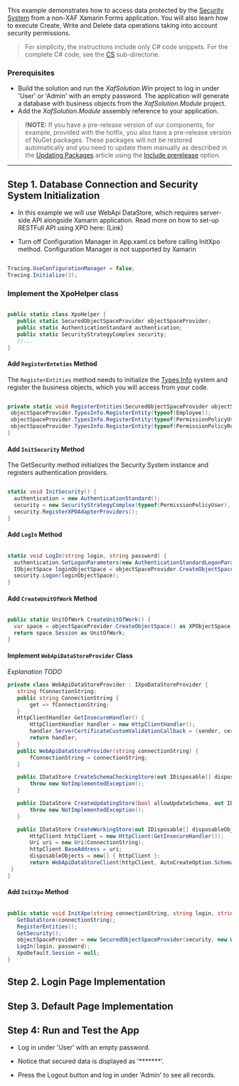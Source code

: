 This example demonstrates how to access data protected by the [Security System](https://docs.devexpress.com/eXpressAppFramework/113366/concepts/security-system/security-system-overview) from a non-XAF Xamarin Forms application. 
You will also learn how to execute Create, Write and Delete data operations taking into account security permissions.

>For simplicity, the instructions include only C# code snippets. For the complete C# code, see the [CS](CS) sub-directorie.


### Prerequisites
- Build the solution and run the *XafSolution.Win* project to log in under 'User' or 'Admin' with an empty password. The application will generate a database with business objects from the *XafSolution.Module* project. 
- Add the *XafSolution.Module* assembly reference to your application.

> **!NOTE:** If you have a pre-release version of our components, for example, provided with the hotfix, you also have a pre-release version of NuGet packages. These packages will not be restored automatically and you need to update them manually as described in the [Updating Packages](https://docs.devexpress.com/GeneralInformation/118420/Installation/Install-DevExpress-Controls-Using-NuGet-Packages/Updating-Packages) article using the [Include prerelease](https://docs.microsoft.com/en-us/nuget/create-packages/prerelease-packages#installing-and-updating-pre-release-packages) option.

***

## Step 1. Database Connection and Security System Initialization
- In this example we will use WebApi DataStore, which requires server-side API alongside Xamarin application. Read more on how to set-up RESTFull API using XPO here: (Link)

- Turn off Configuration Manager in App.xaml.cs before calling InitXpo method. Configuration Manager is not supported by Xamarin

```csharp

Tracing.UseConfigurationManager = false; 
Tracing.Initialize(3); 

```

### Implement the XpoHelper class


 ```csharp

public static class XpoHelper {
    public static SecuredObjectSpaceProvider objectSpaceProvider;
    public static AuthenticationStandard authentication; 
    public static SecurityStrategyComplex security;
    //...
}

  ```

#### Add `RegisterEnteties` Method
  
  The `RegisterEntities` method needs to initialize the [Types Info](https://docs.devexpress.com/eXpressAppFramework/113669/concepts/business-model-design/types-info-subsystem) 
  system and register the business objects, which you will access from your code.

  ```csharp

private static void RegisterEntities(SecuredObjectSpaceProvider objectSpaceProvider) {
   objectSpaceProvider.TypesInfo.RegisterEntity(typeof(Employee));
   objectSpaceProvider.TypesInfo.RegisterEntity(typeof(PermissionPolicyUser));
   objectSpaceProvider.TypesInfo.RegisterEntity(typeof(PermissionPolicyRole));
}

  ```
####  Add `InitSecurity` Method
The GetSecurity method initializes the Security System instance and registers authentication providers.
 ```csharp

static void InitSecurity() {
   authentication = new AuthenticationStandard();
   security = new SecurityStrategyComplex(typeof(PermissionPolicyUser), typeof(PermissionPolicyRole), authentication);
   security.RegisterXPOAdapterProviders();
}

  ```
####  Add `LogIn` Method

 ```csharp

static void LogIn(string login, string password) {
   authentication.SetLogonParameters(new AuthenticationStandardLogonParameters(login, password));
   IObjectSpace loginObjectSpace = objectSpaceProvider.CreateObjectSpace();
   security.Logon(loginObjectSpace);
}

  ```

####  Add `CreateUnitOfWork` Method

 ```csharp

public static UnitOfWork CreateUnitOfWork() {
   var space = objectSpaceProvider.CreateObjectSpace() as XPObjectSpace;
   return space.Session as UnitOfWork;
}

  ```

####  Implement `WebApiDataStoreProvider` Class
*Explanation TODO*
 ```csharp
private class WebApiDataStoreProvider : IXpoDataStoreProvider {
    string fConnectionString;
    public string ConnectionString {
        get => fConnectionString;
    }
    HttpClientHandler GetInsecureHandler() {
        HttpClientHandler handler = new HttpClientHandler();
        handler.ServerCertificateCustomValidationCallback = (sender, cert, chain, sslPolicyErrors) => { return true; };
        return handler;
    }
    public WebApiDataStoreProvider(string connectionString) {
        fConnectionString = connectionString;
    }

    public IDataStore CreateSchemaCheckingStore(out IDisposable[] disposableObjects) {
        throw new NotImplementedException();
    }

    public IDataStore CreateUpdatingStore(bool allowUpdateSchema, out IDisposable[] disposableObjects) {
        throw new NotImplementedException();
    }

    public IDataStore CreateWorkingStore(out IDisposable[] disposableObjects) {
        HttpClient httpClient = new HttpClient(GetInsecureHandler());
        Uri uri = new Uri(ConnectionString);
        httpClient.BaseAddress = uri;
        disposableObjects = new[] { httpClient };
        return WebApiDataStoreClient(httpClient, AutoCreateOption.SchemaAlreadyExists);
  }
}

  ```
####  Add `InitXpo` Method

 ```csharp

public static void InitXpo(string connectionString, string login, string password) {
    GetDataStore(connectionString);
    RegisterEntities();
    GetSecurity();
    objectSpaceProvider = new SecuredObjectSpaceProvider(security, new WebApiDataStoreProvider());
    LogIn(login, password);
    XpoDefault.Session = null;
}

```

## Step 2. Login Page Implementation


  
## Step 3. Default Page Implementation
  

  
  ## Step 4: Run and Test the App
 - Log in under 'User' with an empty password.
   
  

 - Notice that secured data is displayed as '*******'.


 - Press the Logout button and log in under 'Admin' to see all records.
